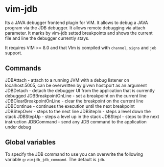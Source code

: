 # vim-jdb

Its a JAVA debugger frontend plugin for VIM. It allows to debug a JAVA program via the JDB debugger. It allows remote debugging via attach parameter.
It marks by vim-jdb setted breakpoints and shows the current file and line the debugger currently stays.

It requires VIM >= 8.0 and that VIm is compiled with `channel`, `signs` and `job` support.


## Commands

JDBAttach - attach to a running JVM with a debug listener on localhost:5005, can be overwritten by givwn host:port as an argument
JDBDetach - detach the debugger UI from the application that is currently debugged
JDBBreakpointOnLine - set a breakpoint on the current line
JDBClearBreakpointOnLine - clear the breakpoint on the current line
JDBContinue - continues the execution until the next breakpoint
JDBStepOver - steps to the next line
JDBStepIn - steps a level down the stack
JDBStepUp - steps a level up in the stack
JDBStepI - steps to the next instruction
JDBCommand - send any JDB command to the application under debug

## Global variables

To specify the JDB command to use you can overwrite the following variable `g:vimjdb_jdb_command`. The default is `jdb`.
